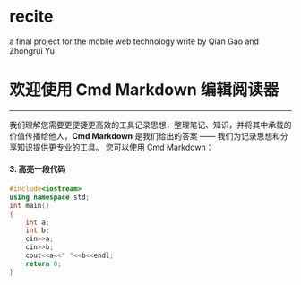 # recite
a final project for the mobile web technology write by Qian Gao and Zhongrui Yu


# 欢迎使用 Cmd Markdown 编辑阅读器

------

我们理解您需要更便捷更高效的工具记录思想，整理笔记、知识，并将其中承载的价值传播给他人，**Cmd Markdown** 是我们给出的答案 —— 我们为记录思想和分享知识提供更专业的工具。 您可以使用 Cmd Markdown：
#### 3. 高亮一段代码

```C++
#include<iostream>
using namespace std;
int main()
{
    int a;
    int b;
    cin>>a;
    cin>>b;
    cout<<a<<" "<<b<<endl;
    return 0;
}
```
